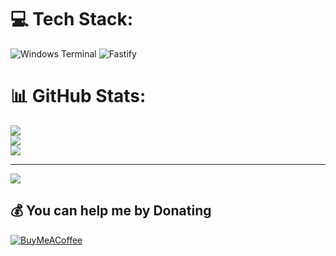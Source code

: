 
# 💻 Tech Stack:
![Windows Terminal](https://img.shields.io/badge/Windows%20Terminal-%234D4D4D.svg?style=for-the-badge&logo=windows-terminal&logoColor=white) ![Fastify](https://img.shields.io/badge/fastify-%23000000.svg?style=for-the-badge&logo=fastify&logoColor=white)
# 📊 GitHub Stats:
![](https://github-readme-stats.vercel.app/api?username=cessdel&theme=dark&hide_border=true&include_all_commits=false&count_private=true)<br/>
![](https://github-readme-streak-stats.herokuapp.com/?user=cessdel&theme=dark&hide_border=true)<br/>
![](https://github-readme-stats.vercel.app/api/top-langs/?username=cessdel&theme=dark&hide_border=true&include_all_commits=false&count_private=true&layout=compact)

---
[![](https://visitcount.itsvg.in/api?id=cessdel&icon=0&color=0)](https://visitcount.itsvg.in)

  ## 💰 You can help me by Donating
  [![BuyMeACoffee](https://img.shields.io/badge/Buy%20Me%20a%20Coffee-ffdd00?style=for-the-badge&logo=buy-me-a-coffee&logoColor=black)](https://buymeacoffee.com/ceces) 

  
<!-- Proudly created with GPRM ( https://gprm.itsvg.in ) -->
